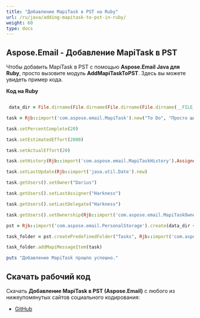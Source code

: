```yaml
---
title: "Добавление MapiTask в PST на Ruby"
url: /ru/java/adding-mapitask-to-pst-in-ruby/
weight: 60
type: docs
---
```


## **Aspose.Email - Добавление MapiTask в PST**
Чтобы добавить MapiTask в PST с помощью **Aspose.Email Java для Ruby**, просто вызовите модуль **AddMapiTaskToPST**. Здесь вы можете увидеть пример кода.

**Код на Ruby**

``` ruby

 data_dir = File.dirname(File.dirname(File.dirname(File.dirname(__FILE__)))) + '/data/'

task = Rjb::import('com.aspose.email.MapiTask').new("To Do", "Просто щелкните и введите, чтобы добавить новую задачу", Rjb::import('java.util.Date').new, Rjb::import('java.util.Date').new)

task.setPercentComplete(20)

task.setEstimatedEffort(2000)

task.setActualEffort(20)

task.setHistory(Rjb::import('com.aspose.email.MapiTaskHistory').Assigned)

task.setLastUpdate(Rjb::import('java.util.Date').new)

task.getUsers().setOwner("Darius")

task.getUsers().setLastAssigner("Harkness")

task.getUsers().setLastDelegate("Harkness")

task.getUsers().setOwnership(Rjb::import('com.aspose.email.MapiTaskOwnership').AssignersCopy)

pst = Rjb::import('com.aspose.email.PersonalStorage').create(data_dir + "TaskPST.pst", Rjb::import('com.aspose.email.FileFormatVersion').Unicode)

task_folder = pst.createPredefinedFolder("Tasks", Rjb::import('com.aspose.email.StandardIpmFolder').Tasks)

task_folder.addMapiMessageItem(task)

puts "Добавление MapiTask прошло успешно."

```
## **Скачать рабочий код**
Скачать **Добавление MapiTask в PST (Aspose.Email)** с любого из нижеупомянутых сайтов социального кодирования:

- [GitHub](https://github.com/aspose-email/Aspose.Email-for-Java/blob/master/Plugins/Aspose_Email_Java_for_Ruby/lib/asposeemailjava/Outlook/addmapitasktopst.rb)